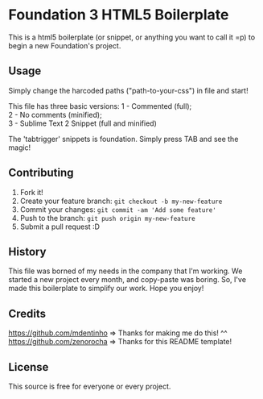 # Foundation 3 HTML5 Boilerplate

This is a html5 boilerplate (or snippet, or anything you want to call it =p) to begin a new Foundation's project.

## Usage

Simply change the harcoded paths ("path-to-your-css") in file and start!

This file has three basic versions:
1 - Commented (full);<br>
2 - No comments (minified);<br>
3 - Sublime Text 2 Snippet (full and minified)

The 'tabtrigger' snippets is foundation. Simply press TAB and see the magic!

## Contributing

1. Fork it!
2. Create your feature branch: `git checkout -b my-new-feature`
3. Commit your changes: `git commit -am 'Add some feature'`
4. Push to the branch: `git push origin my-new-feature`
5. Submit a pull request :D

## History

This file was borned of my needs in the company that I'm working. We started a new project every month, and copy-paste was boring. So, I've made this boilerplate to simplify our work. Hope you enjoy!

## Credits

https://github.com/mdentinho => Thanks for making me do this! ^^<br>
https://github.com/zenorocha => Thanks for this README template!

## License

This source is free for everyone or every project.
